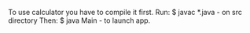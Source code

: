 To use calculator you have to compile it first. Run: $ javac *.java  - on src directory
Then: $ java Main - to launch app.
